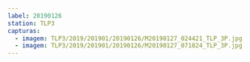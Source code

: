 ```yaml
---
label: 20190126
station: TLP3
capturas:
  - imagem: TLP3/2019/201901/20190126/M20190127_024421_TLP_3P.jpg
  - imagem: TLP3/2019/201901/20190126/M20190127_071824_TLP_3P.jpg
---
```

